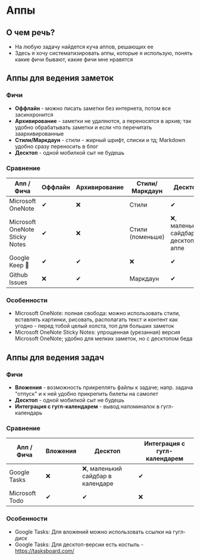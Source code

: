 # Аппы

## О чем речь?

- На любую задачу найдется куча аппов, решающих ее
- Здесь я хочу систематизировать аппы, которые я использую, понять какие фичи бывают, какие фичи мне нравятся

## Аппы для ведения заметок

### Фичи

- **Оффлайн** - можно писать заметки без интернета, потом все засинхронится
- **Архивирование** - заметки не удаляются, а переносятся в архив; так удобно обрабатывать заметки и если что перечитать
  заархивированные
- **Стили/Маркдаун** - стили - жирный шрифт, списки и тд; Markdown удобно сразу переносить в блог
- **Десктоп** - одной мобилкой сыт не будешь

### Сравнение

| Апп / Фича                     | Оффлайн | Архивирование | Стили/Маркдаун   | Десктоп                             |
|--------------------------------|---------|---------------|------------------|-------------------------------------|
| Microsoft OneNote              | ✔       | ❌             | Стили            | ✔                                   |
| Microsoft OneNote Sticky Notes | ✔       | ❌             | Стили (поменьше) | ❌, маленький сайдбар в десктоп-аппе |
| Google Keep 💜                 | ✔       | ✔             | ❌                | ✔                                   |
| Github Issues                  | ❌       | ✔             | Маркдаун         | ✔                                   |

### Особенности

- Microsoft OneNote: полная свобода: можно использовать стили,
  вставлять картинки, рисовать, располагать текст и контент как угодно - перед тобой целый холста, топ для больших
  заметок
- Microsoft OneNote Sticky Notes: упрощенная (урезанная) версия Microsoft OneNote; удобно для мелких заметок, но с
  десктопом беда

## Аппы для ведения задач

### Фичи

- **Вложения** - возможность прикреплять файлы к задаче; напр. задача "отпуск" и к ней удобно прикрепить билеты на
  самолет
- **Десктоп** - одной мобилкой сыт не будешь
- **Интеграция с гугл-календарем** - вывод напоминалок в гугл-календарь

### Сравнение

| Апп / Фича     | Вложения | Десктоп                          | Интеграция с гугл-календарем |
|----------------|----------|----------------------------------|------------------------------|
| Google Tasks   | ❌        | ❌, маленький сайдбар в календаре | ✔                            |
| Microsoft Todo | ✔        | ✔                                | ❌                            |

### Особенности

- Google Tasks: Для вложений можно использовать ссылки на гугл-диск
- Google Tasks: Для десктоп-версии есть костыль - https://tasksboard.com/
